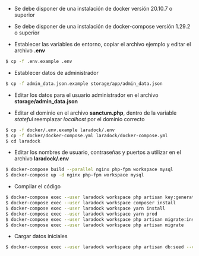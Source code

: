 * Se debe disponer de una instalación de docker versión 20.10.7 o superior

* Se debe disponer de una instalación de docker-compose versión 1.29.2 o superior

* Establecer las variables de entorno, copiar el archivo ejemplo y editar el archivo **.env**

```sh
$ cp -f .env.example .env
```

* Establecer datos de administrador

```sh
$ cp -f admin_data.json.example storage/app/admin_data.json
```

* Editar los datos para el usuario administrador en el archivo **storage/admin_data.json**

* Editar el dominio en el archivo **sanctum.php**, dentro de la variable *stateful* reemplazar *localhost* por el dominio correcto

```sh
$ cp -f docker/.env.example laradock/.env
$ cp -f docker/docker-compose.yml laradock/docker-compose.yml
$ cd laradock
```

* Editar los nombres de usuario, contraseñas y puertos a utilizar en el archivo **laradock/.env**

```sh
$ docker-compose build --parallel nginx php-fpm workspace mysql
$ docker-compose up -d nginx php-fpm workspace mysql
```

* Compilar el código

```sh
$ docker-compose exec --user laradock workspace php artisan key:generate
$ docker-compose exec --user laradock workspace composer install
$ docker-compose exec --user laradock workspace yarn install
$ docker-compose exec --user laradock workspace yarn prod
$ docker-compose exec --user laradock workspace php artisan migrate:install
$ docker-compose exec --user laradock workspace php artisan migrate
```

* Cargar datos iniciales

```sh
$ docker-compose exec --user laradock workspace php artisan db:seed --class=DatabaseSeeder
```
